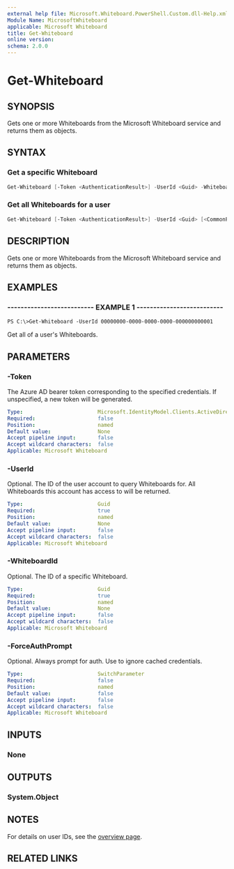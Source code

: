 ```yaml
---
external help file: Microsoft.Whiteboard.PowerShell.Custom.dll-Help.xml
Module Name: MicrosoftWhiteboard
applicable: Microsoft Whiteboard
title: Get-Whiteboard
online version: 
schema: 2.0.0
---
```


# Get-Whiteboard

## SYNOPSIS

Gets one or more Whiteboards from the Microsoft Whiteboard service and returns them as objects.

## SYNTAX

### Get a specific Whiteboard

```powershell
Get-Whiteboard [-Token <AuthenticationResult>] -UserId <Guid> -WhiteboardId <Guid> [<CommonParameters>]
```

### Get all Whiteboards for a user

```powershell
Get-Whiteboard [-Token <AuthenticationResult>] -UserId <Guid> [<CommonParameters>]
```

## DESCRIPTION

Gets one or more Whiteboards from the Microsoft Whiteboard service and returns them as objects.

## EXAMPLES

### -------------------------- EXAMPLE 1 --------------------------

```
PS C:\>Get-Whiteboard -UserId 00000000-0000-0000-0000-000000000001
```

Get all of a user's Whiteboards.


## PARAMETERS

### -Token
The Azure AD bearer token corresponding to the specified credentials. If unspecified, a new token will be generated.

```yaml
Type:                        Microsoft.IdentityModel.Clients.ActiveDirectory.AuthenticationResult
Required:                    false
Position:                    named
Default value:               None               
Accept pipeline input:       false
Accept wildcard characters:  false
Applicable: Microsoft Whiteboard
```

### -UserId
Optional. The ID of the user account to query Whiteboards for. All Whiteboards this account has access to will be returned. 

```yaml
Type:                        Guid
Required:                    true
Position:                    named
Default value:               None
Accept pipeline input:       false
Accept wildcard characters:  false
Applicable: Microsoft Whiteboard
```

### -WhiteboardId

Optional. The ID of a specific Whiteboard.

```yaml
Type:                        Guid
Required:                    true
Position:                    named
Default value:               None       
Accept pipeline input:       false
Accept wildcard characters:  false
Applicable: Microsoft Whiteboard
```

### -ForceAuthPrompt

Optional. Always prompt for auth. Use to ignore cached credentials.

```yaml
Type:                        SwitchParameter
Required:                    false
Position:                    named
Default value:               false       
Accept pipeline input:       false
Accept wildcard characters:  false
Applicable: Microsoft Whiteboard
```

## INPUTS

### None

## OUTPUTS

### System.Object

## NOTES

For details on user IDs, see the [overview page](whiteboard.md).

## RELATED LINKS